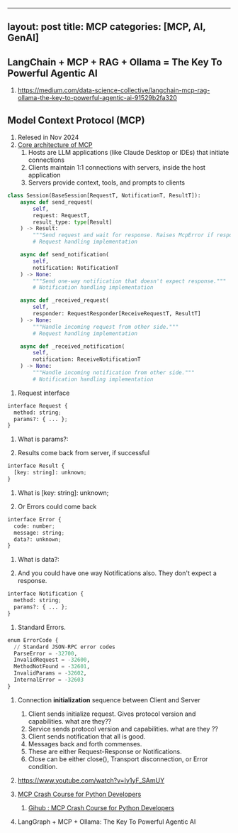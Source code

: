 
---
layout: post
title: MCP
categories: [MCP, AI, GenAI] 
--- 


## LangChain + MCP + RAG + Ollama = The Key To Powerful Agentic AI
1. https://medium.com/data-science-collective/langchain-mcp-rag-ollama-the-key-to-powerful-agentic-ai-91529b2fa320

## Model Context Protocol (MCP)
1. Relesed in Nov 2024
1. [Core architecture of MCP](https://modelcontextprotocol.io/docs/concepts/architecture)
    1. Hosts are LLM applications (like Claude Desktop or IDEs) that initiate connections
    1. Clients maintain 1:1 connections with servers, inside the host application
    1. Servers provide context, tools, and prompts to clients

```Python
class Session(BaseSession[RequestT, NotificationT, ResultT]):
    async def send_request(
        self,
        request: RequestT,
        result_type: type[Result]
    ) -> Result:
        """Send request and wait for response. Raises McpError if response contains error."""
        # Request handling implementation

    async def send_notification(
        self,
        notification: NotificationT
    ) -> None:
        """Send one-way notification that doesn't expect response."""
        # Notification handling implementation

    async def _received_request(
        self,
        responder: RequestResponder[ReceiveRequestT, ResultT]
    ) -> None:
        """Handle incoming request from other side."""
        # Request handling implementation

    async def _received_notification(
        self,
        notification: ReceiveNotificationT
    ) -> None:
        """Handle incoming notification from other side."""
        # Notification handling implementation
```

1. Request interface 

```python
interface Request {
  method: string;
  params?: { ... };
}
```

1. What is params?: 

1. Results come back from server, if successful 

```python 
interface Result {
  [key: string]: unknown;
}
```

1. What is [key: string]: unknown;

1. Or Errors could come back 

```python
interface Error {
  code: number;
  message: string;
  data?: unknown;
}
```

1. What is data?: 

1. And you could have one way Notifications also. They don't expect a response. 

```python
interface Notification {
  method: string;
  params?: { ... };
}
```

1. Standard Errors. 

```python
enum ErrorCode {
  // Standard JSON-RPC error codes
  ParseError = -32700,
  InvalidRequest = -32600,
  MethodNotFound = -32601,
  InvalidParams = -32602,
  InternalError = -32603
}
```

1. Connection **initialization** sequence between Client and Server 
    1. Client sends initialize request. Gives protocol version and capabilities. what are they?? 
    1. Service sends protocol version and capabilities. what are they ?? 
    1. Client sends notification that all is good. 
    1. Messages back and forth commenses. 
    1. These are either Request-Response or Notifications. 
    1. Close can be either close(), Transport disconnection, or Error condition. 






1. https://www.youtube.com/watch?v=Iy1yF_SAmUY
1. [MCP Crash Course for Python Developers](https://www.youtube.com/watch?v=5xqFjh56AwM)
    1. [Gihub : MCP Crash Course for Python Developers](https://github.com/daveebbelaar/ai-cookbook/tree/main/mcp/crash-course)

1. LangGraph + MCP + Ollama: The Key To Powerful Agentic AI



